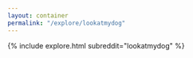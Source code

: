 ```yaml
---
layout: container
permalink: "/explore/lookatmydog"
---
```


<link rel="stylesheet" type="text/css" href="/static/css/explore.css">
{% include explore.html subreddit="lookatmydog" %}

